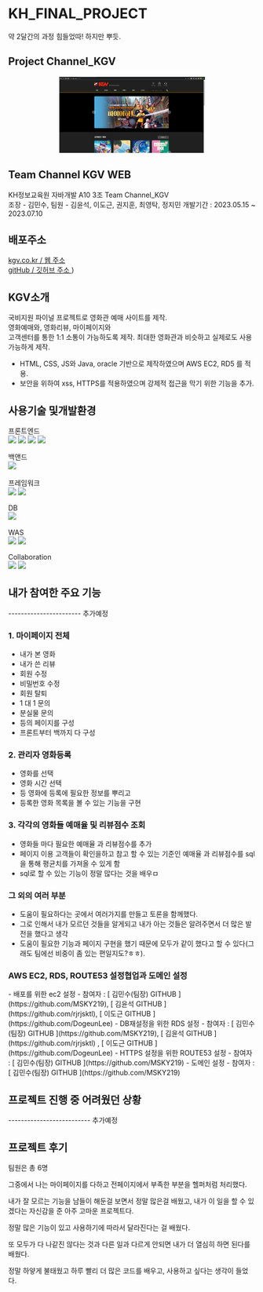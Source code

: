 # KH_FINAL_PROJECT

약 2달간의 과정 힘들었따! 하지만 뿌듯.

## Project Channel_KGV


<p align="center"><img src="/ReadMeImg/kgv2.png" /></p>

## Team Channel KGV WEB
  KH정보교육원 자바개발 A10 3조 Team Channel_KGV<br>
  조장 - 김민수, 팀원 - 김윤석, 이도근, 권지훈, 최영탁, 정지민
  개발기간 : 2023.05.15 ~ 2023.07.10

## 배포주소
 [ kgv.co.kr / 웹 주소 ](https://kgv.co.kr)<br>
 [ gitHub / 깃허브 주소 ](https://github.com/rjrjsktl/KH_FINAL_PROJECT))


## KGV소개

 국비지원 파이널 프로젝트로 영화관 예매 사이트를 제작.<br>
 영화예매와, 영화리뷰, 마이페이지와<br> 고객센터를 통한 1:1 소통이 가능하도록 제작.
 최대한 영화관과 비슷하고 실제로도 사용 가능하게 제작.
 - HTML, CSS, JS와 Java, oracle 기반으로 제작하였으며 AWS EC2, RD5 를 적용.
 - 보안을 위하여 xss, HTTPS를 적용하였으며 강제적 접근을 막기 위한 기능을 추가.

## 사용기술 및개발환경 

 프론트엔드<br>
  <img src="https://img.shields.io/badge/html5-E34F26?style=for-the-badge&logo=html5&logoColor=white">    <img src="https://img.shields.io/badge/css-1572B6?style=for-the-badge&logo=css3&logoColor=white">   <img src="https://img.shields.io/badge/javascript-F7DF1E?style=for-the-badge&logo=javascript&logoColor=black"> <img src="https://img.shields.io/badge/jquery-0769AD?style=for-the-badge&logo=jquery&logoColor=white">

 백앤드<br>
    <img src="https://img.shields.io/badge/java-007396?style=for-the-badge&logo=java&logoColor=white">     

 프레임워크<br>
 <img src="https://img.shields.io/badge/spring-6DB33F?style=for-the-badge&logo=spring&logoColor=white">  <img src="https://img.shields.io/badge/jquery-0769AD?style=for-the-badge&logo=jquery&logoColor=white">

 DB<br>
 <img src="https://img.shields.io/badge/oracle-F80000?style=for-the-badge&logo=oracle&logoColor=white">

 WAS<br>
 <img src="https://img.shields.io/badge/amazonaws-232F3E?style=for-the-badge&logo=amazonaws&logoColor=white">  <img src="https://img.shields.io/badge/apache tomcat-F8DC75?style=for-the-badge&logo=apachetomcat&logoColor=white">

Collaboration<br>
<img src="https://img.shields.io/badge/github-181717?style=for-the-badge&logo=github&logoColor=white"> <img src="https://img.shields.io/badge/git-F05032?style=for-the-badge&logo=git&logoColor=white">

## 내가 참여한 주요 기능
----------------------- 추가예정
<h3>1. 마이페이지 전체</h3>

 - 내가 본 영화
 - 내가 쓴 리뷰
 - 회원 수정
 - 비밀번호 수정
 - 회원 탈퇴
 - 1 대 1 문의
 - 분실물 문의
 - 등의 페이지를 구성
 - 프론트부터 백까지 다 구성

<h3>2. 관리자 영화등록</h3>

 - 영화를 선택
 - 영화 시간 선택
 - 등 영화에 등록에 필요한 정보를 뿌리고
 - 등록한 영화 목록을 볼 수 있는 기능을 구현

<h3>3. 각각의 영화들 예매율 및 리뷰점수 조회</h3>

 - 영화들 마다 필요한 예매율 과 리뷰점수를 추가
 - 페이지 이용 고객들이 확인을하고 참고 할 수 있는 기준인 예매율 과 리뷰점수를 sql을 통해 평균치를 가져올 수 있게 함
 - sql로 할 수 있는 기능이 정말 많다는 것을 배우ㅁ

<h3>그 외의 여러 부분</h3>

 - 도움이 필요하다는 곳에서 여러가지를 만들고 토론을 함께했다.
 - 그로 인해서 내가 모르던 것들을 알게되고 내가 아는 것들은 알려주면서 더 많은 발전을 했다고 생각
 - 도움이 필요한 기능과 페이지 구현을 했기 때문에 모두가 같이 했다고 할 수 있다(그래도 팀에선 비중이 좀 있는 편일지도?ㅎㅎ).
  
<h3>AWS EC2, RDS, ROUTE53 설정협업과 도메인 설정 </h3>
 - 배포를 위한 ec2 설정 - 참여자 : [ 김민수(팀장) GITHUB ](https://github.com/MSKY219), [ 김윤석 GITHUB ](https://github.com/rjrjsktl), [ 이도근 GITHUB ](https://github.com/DogeunLee)
 - DB재설정을 위한 RDS 설정  - 참여자 : [ 김민수(팀장) GITHUB ](https://github.com/MSKY219), [ 김윤석 GITHUB ](https://github.com/rjrjsktl) , [ 이도근 GITHUB ](https://github.com/DogeunLee)
 - HTTPS 설정을 위한 ROUTE53 설정 - 참여자 : [ 김민수(팀장) GITHUB ](https://github.com/MSKY219)
 - 도메인 설정 - 참여자 : [ 김민수(팀장) GITHUB ](https://github.com/MSKY219)

## 프로젝트 진행 중 어려웠던 상황
-------------------------- 추가예정
## 프로젝트 후기

팀원은 총 6명

그중에서 나는 마이페이지를 다하고 전페이지에서 부족한 부분을 헬퍼처럼 처리했다.

내가 잘 모르는 기능을 남들이 해둔걸 보면서 정말 많은걸 배웠고, 내가 이 일을 할 수 있겠다는 자신감을 준 아주 고마운 프로젝트다. 

정말 많은 기능이 있고 사용하기에 따라서 달라진다는 걸 배웠다.

또 모두가 다 나같진 않다는 것과 다른 일과 다르게 안되면 내가 더 열심히 하면 된다를 배웠다.

정말 하얗게 불태웠고 하루 빨리 더 많은 코드를 배우고, 사용하고 싶다는 생각이 들었다.
